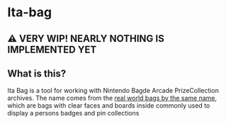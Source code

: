 # Ita-bag

## ⚠️ VERY WIP! NEARLY NOTHING IS IMPLEMENTED YET

## What is this?
Ita Bag is a tool for working with Nintendo Bagde Arcade PrizeCollection archives. The name comes from the [real world bags by the same name](https://en.wikipedia.org/wiki/Ita-bag), which are bags with clear faces and boards inside commonly used to display a persons badges and pin collections